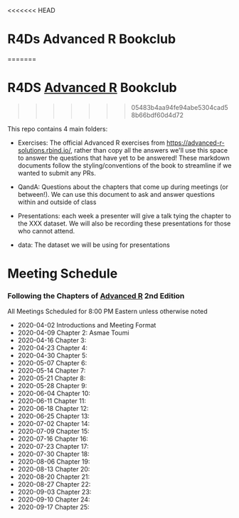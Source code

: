 <<<<<<< HEAD
# R4Ds Advanced R Bookclub
=======
# R4DS [Advanced R](https://adv-r.hadley.nz/) Bookclub

>>>>>>> 05483b4aa94fe94abe5304cad58b66bdf60d4d72

This repo contains 4 main folders:

- Exercises: The official Advanced R exercises from https://advanced-r-solutions.rbind.io/, 
rather than copy all the answers we'll use this space to answer the questions that have yet to be answered!
These markdown documents follow the styling/conventions of the book to streamline if we wanted 
to submit any PRs.

- QandA: Questions about the chapters that come up during meetings (or between!).
We can use this document to ask and answer questions within and outside of class

- Presentations: each week a presenter will give a talk tying the chapter to the XXX dataset.
We will also be recording these presentations for those who cannot attend.

- data: The dataset we will be using for presentations

# Meeting Schedule 
### Following the Chapters of [Advanced R](https://adv-r.hadley.nz/) 2nd Edition
All Meetings Scheduled for 8:00 PM Eastern unless otherwise noted


- 2020-04-02 Introductions and Meeting Format
- 2020-04-09 Chapter 2: Asmae Toumi
- 2020-04-16 Chapter 3: 
- 2020-04-23 Chapter 4:
- 2020-04-30 Chapter 5:
- 2020-05-07 Chapter 6:
- 2020-05-14 Chapter 7:
- 2020-05-21 Chapter 8:
- 2020-05-28 Chapter 9:
- 2020-06-04 Chapter 10:
- 2020-06-11 Chapter 11:
- 2020-06-18 Chapter 12:
- 2020-06-25 Chapter 13:
- 2020-07-02 Chapter 14:
- 2020-07-09 Chapter 15:
- 2020-07-16 Chapter 16:
- 2020-07-23 Chapter 17:
- 2020-07-30 Chapter 18:
- 2020-08-06 Chapter 19:
- 2020-08-13 Chapter 20:
- 2020-08-20 Chapter 21:
- 2020-08-27 Chapter 22:
- 2020-09-03 Chapter 23:
- 2020-09-10 Chapter 24:
- 2020-09-17 Chapter 25: